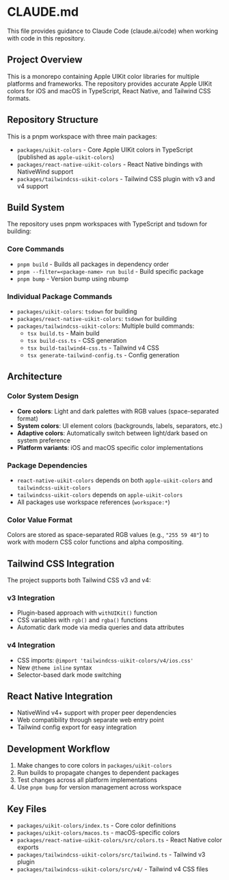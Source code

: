 # CLAUDE.md

This file provides guidance to Claude Code (claude.ai/code) when working with code in this repository.

## Project Overview

This is a monorepo containing Apple UIKit color libraries for multiple platforms and frameworks. The repository provides accurate Apple UIKit colors for iOS and macOS in TypeScript, React Native, and Tailwind CSS formats.

## Repository Structure

This is a pnpm workspace with three main packages:

- `packages/uikit-colors` - Core Apple UIKit colors in TypeScript (published as `apple-uikit-colors`)
- `packages/react-native-uikit-colors` - React Native bindings with NativeWind support  
- `packages/tailwindcss-uikit-colors` - Tailwind CSS plugin with v3 and v4 support

## Build System

The repository uses pnpm workspaces with TypeScript and tsdown for building:

### Core Commands
- `pnpm build` - Builds all packages in dependency order
- `pnpm --filter=<package-name> run build` - Build specific package
- `pnpm bump` - Version bump using nbump

### Individual Package Commands
- `packages/uikit-colors`: `tsdown` for building
- `packages/react-native-uikit-colors`: `tsdown` for building  
- `packages/tailwindcss-uikit-colors`: Multiple build commands:
  - `tsx build.ts` - Main build
  - `tsx build-css.ts` - CSS generation
  - `tsx build-tailwind4-css.ts` - Tailwind v4 CSS
  - `tsx generate-tailwind-config.ts` - Config generation

## Architecture

### Color System Design
- **Core colors**: Light and dark palettes with RGB values (space-separated format)
- **System colors**: UI element colors (backgrounds, labels, separators, etc.)
- **Adaptive colors**: Automatically switch between light/dark based on system preference
- **Platform variants**: iOS and macOS specific color implementations

### Package Dependencies
- `react-native-uikit-colors` depends on both `apple-uikit-colors` and `tailwindcss-uikit-colors`
- `tailwindcss-uikit-colors` depends on `apple-uikit-colors`
- All packages use workspace references (`workspace:*`)

### Color Value Format
Colors are stored as space-separated RGB values (e.g., `"255 59 48"`) to work with modern CSS color functions and alpha compositing.

## Tailwind CSS Integration

The project supports both Tailwind CSS v3 and v4:

### v3 Integration
- Plugin-based approach with `withUIKit()` function
- CSS variables with `rgb()` and `rgba()` functions
- Automatic dark mode via media queries and data attributes

### v4 Integration  
- CSS imports: `@import 'tailwindcss-uikit-colors/v4/ios.css'`
- New `@theme inline` syntax
- Selector-based dark mode switching

## React Native Integration

- NativeWind v4+ support with proper peer dependencies
- Web compatibility through separate web entry point
- Tailwind config export for easy integration

## Development Workflow

1. Make changes to core colors in `packages/uikit-colors`
2. Run builds to propagate changes to dependent packages
3. Test changes across all platform implementations
4. Use `pnpm bump` for version management across workspace

## Key Files

- `packages/uikit-colors/index.ts` - Core color definitions
- `packages/uikit-colors/macos.ts` - macOS-specific colors  
- `packages/react-native-uikit-colors/src/colors.ts` - React Native color exports
- `packages/tailwindcss-uikit-colors/src/tailwind.ts` - Tailwind v3 plugin
- `packages/tailwindcss-uikit-colors/src/v4/` - Tailwind v4 CSS files